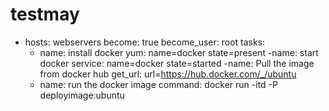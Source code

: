 # testmay
- hosts: webservers
  become: true
  become_user: root
  tasks:
  - name: install docker
   yum: name=docker state=present
-name: start docker
service:  name=docker state=started
-name: Pull the image from docker hub
get_url:
 url=https://hub.docker.com/_/ubuntu
  - name: run the docker image
    command: docker run -itd -P deployimage:ubuntu
  

   
